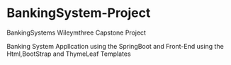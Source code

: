 # BankingSystem-Project

BankingSystems Wileymthree Capstone Project

Banking System Appllcation using the SpringBoot and Front-End using the Html,BootStrap and ThymeLeaf Templates
